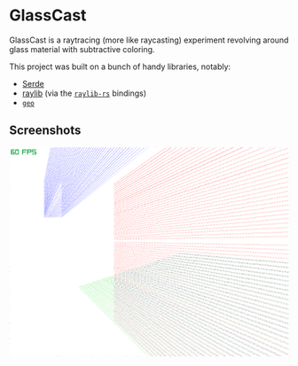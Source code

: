 # GlassCast

GlassCast is a raytracing (more like raycasting) experiment revolving around glass material with subtractive coloring.

This project was built on a bunch of handy libraries, notably:

 - [Serde](https://serde.rs/)
 - [raylib](https://www.raylib.com) (via the [`raylib-rs`](https://github.com/deltaphc/raylib-rs) bindings)
 - [`geo`](https://github.com/georust/geo)

## Screenshots

![Header Image](./readme.png)